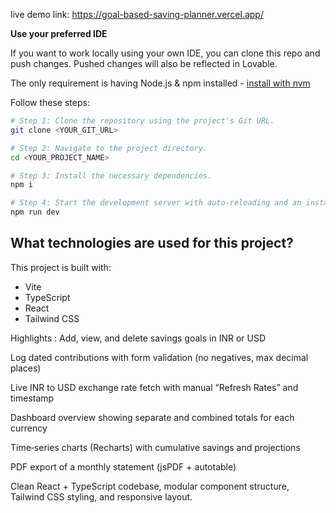 live demo link: https://goal-based-saving-planner.vercel.app/

**Use your preferred IDE**

If you want to work locally using your own IDE, you can clone this repo and push changes. Pushed changes will also be reflected in Lovable.

The only requirement is having Node.js & npm installed - [install with nvm](https://github.com/nvm-sh/nvm#installing-and-updating)

Follow these steps:

```sh
# Step 1: Clone the repository using the project's Git URL.
git clone <YOUR_GIT_URL>

# Step 2: Navigate to the project directory.
cd <YOUR_PROJECT_NAME>

# Step 3: Install the necessary dependencies.
npm i

# Step 4: Start the development server with auto-reloading and an instant preview.
npm run dev
```

## What technologies are used for this project?

This project is built with:

- Vite
- TypeScript
- React
- Tailwind CSS


Highlights :
Add, view, and delete savings goals in INR or USD

Log dated contributions with form validation (no negatives, max decimal places)

Live INR to USD exchange rate fetch with manual “Refresh Rates” and timestamp

Dashboard overview showing separate and combined totals for each currency

Time‑series charts (Recharts) with cumulative savings and projections

PDF export of a monthly statement (jsPDF + autotable)

Clean React + TypeScript codebase, modular component structure, Tailwind CSS styling, and responsive layout.


